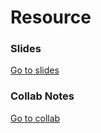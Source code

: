 # Resource

### Slides
[Go to slides](Slides.md)

### Collab Notes
[Go to collab](collab_notes.md)


